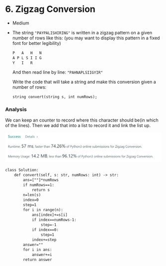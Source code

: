 # 6. Zigzag Conversion

* Medium
*   The string `"PAYPALISHIRING"` is written in a zigzag pattern on a given number of rows like this: (you may want to display this pattern in a fixed font for better legibility)

    ```
    P   A   H   N
    A P L S I I G
    Y   I   R
    ```

    And then read line by line: `"PAHNAPLSIIGYIR"`

    Write the code that will take a string and make this conversion given a number of rows:

    ```
    string convert(string s, int numRows);
    ```



### Analysis

We can keep an counter to record where this character should be(in which of the lines). Then we add that into a list to record it and link the list up.&#x20;

![](<.gitbook/assets/image (6) (1) (1) (1).png>)

```
class Solution:
    def convert(self, s: str, numRows: int) -> str:
        ans=[""]*numRows
        if numRows==1:
            return s
        n=len(s)
        index=0
        step=1
        for i in range(n):
            ans[index]+=s[i]
            if index==numRows-1:
                step=-1
            if index==0:
                step=1
            index+=step
        answer=""
        for i in ans:
            answer+=i
        return answer
```
